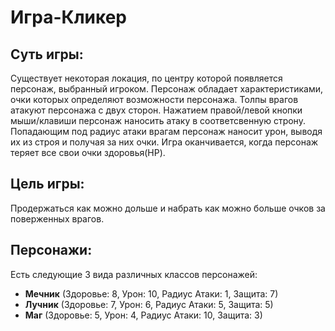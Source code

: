 # Игра-Кликер
## Суть игры:
Существует некоторая локация, по центру которой появляется персонаж, выбранный игроком. Персонаж обладает характеристиками, очки которых определяют возможности персонажа. 
Толпы врагов атакуют персонажа с двух сторон. Нажатием правой/левой кнопки мыши/клавиши персонаж наносить атаку в соответсвенную строну. 
Попадающим под радиус атаки врагам персонаж наносит урон, выводя их из строя и получая за них очки. Игра оканчивается, когда персонаж теряет все свои очки здоровья(HP).  
## Цель игры:
Продержаться как можно дольше и набрать как можно больше очков за поверженных врагов.

## Персонажи:
Есть следующие 3 вида различных классов персонажей:
- **Мечник** (Здоровье: 8, Урон: 10, Радиус Атаки: 1, Защита: 7)
- **Лучник** (Здоровье: 7, Урон: 6, Радиус Атаки: 5, Защита: 5)
- **Маг** (Здоровье: 5, Урон: 4, Радиус Атаки: 10, Защита: 3)



